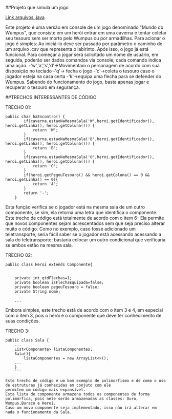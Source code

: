 ﻿##Projeto que simula um jogo

[Link arquivos .java](src/mc322/lab06)


Este projeto é uma versão em console de um jogo denominado "Mundo do Wumpus", que consiste
em um herói entrar em uma caverna e tentar coletar seu tesouro sem ser morto pelo Wumpus ou
por armadilhas.
Para acionar o jogo é simples: Ao iniciá-lo deve ser passado por parâmetro o caminho de um arquivo .csv
que representa o labirinto. Após isso, o jogo já está funcional.
Para começar a jogar será solicitado um nome de usuário, em seguida, poderão ser dados comandos via console;
cada comando indica uma ação.
-'w','a','s','d'->Movimentam o personagem de acordo com sua disposição no teclado
-'q'-> fecha o jogo
-'c'->coleta o tesouro caso o jogador esteja na casa certa
-'k'->equipa uma flecha para se defender do Wumpus.
Sabendo do funcionamento do jogo, basta apenas jogar e recuperar o tesouro em segurança.


##TRECHOS INTERESSANTES DE CÓDIGO

TRECHO 01:

```
public char haEncontro() {
		if(caverna.estaoNaMesmaSala('W',heroi.getIdentificador(), heroi.getLinha(), heroi.getColuna())) {
			return 'W';
		}
		if(caverna.estaoNaMesmaSala('B',heroi.getIdentificador(), heroi.getLinha(), heroi.getColuna())) {
			return 'B';
		}
		if(caverna.estaoNaMesmaSala('O',heroi.getIdentificador(), heroi.getLinha(), heroi.getColuna())) {
			return 'O';
		}
		if(heroi.getPegouTesouro() && heroi.getColuna() == 0 && heroi.getLinha() == 0){
			return 'A';
		}
		return '-';
	}
```

Esta função verifica se o jogador está na mesma sala de um outro componente, se sim, ela retorna uma letra que identifica o componente. 
Este trecho de código está totalmente de acordo com o item 6- Ela permite que novos componentes
sejam acrescentados sem que seja preciso alterar muito o código.
Como no exemplo, caso fosse adicionado um teletransporte, seria fácil saber se o jogador está acessando acessando
a sala do teletransporte: bastaria colocar um outro condicional que verificaria se ambos estão na mesma sala.


TRECHO 02:

```
public class Heroi extends Componente{
    

	private int qtdFlechas=1;
	private boolean isFlechaEquipada=false;
	private boolean pegouTesouro = false;
	private String nome;

	...

```
Embora simples, este trecho está de acordo com o item 3 e 4, em especial com o item 3, pois o herói é o componente
que deve ter conhecimento de suas condições.


TRECHO 3:

```
public class Sala {
    ...
    List<Componente> listaComponentes;
    Sala(){
        listaComponentes = new ArrayList<>();
	...
    }
	```
	
Este trecho de código é um bom exemplo de polimorfismo e de como o uso de estruturas já conhecidas em conjuto com ele
permitem um código mais expansível.
Esta lista de componente armazena todos os componentes de forma polimórfica, pois nele serão armazenadas as classes: Ouro, Wumpus,Buraco e Heroi.
Caso um novo componente seja implementado, isso não irá alterar em nada o funcionamento da Sala.